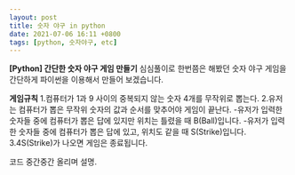 ```yaml
---
layout: post
title: 숫자 야구 in python
date: 2021-07-06 16:11 +0800
tags: [python, 숫자야구, etc]
---
```


**[Python] 간단한 숫자 야구 게임 만들기**
심심풀이로 한번쯤은 해봤던 숫자 야구 게임을 간단하게 파이썬을 이용해서 만들어 보겠습니다.

**게임규칙**
1.컴퓨터가 1과 9 사이의 중복되지 않는 숫자 4개를 무작위로 뽑는다.
2.유저는 컴퓨터가 뽑은 무작위 숫자의 값과 순서를 맞추어야 게임이 끝난다.
-유저가 입력한 숫자들 중에 컴퓨터가 뽑은 답에 있지만 위치는 틀렸을 때 B(Ball)입니다.
-유저가 입력한 숫자들 중에 컴퓨터가 뽑은 답에 있고, 위치도 같을 때 S(Strike)입니다.
3.4S(Strike)가 나오면 게임은 종료됩니다.


코드 중간중간 올리며 설명.